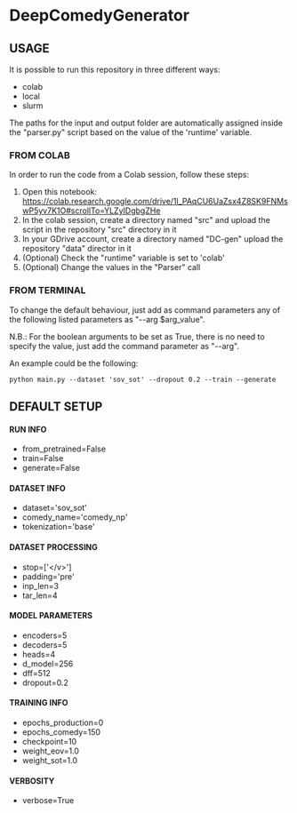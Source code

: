 # DeepComedyGenerator
## USAGE

It is possible to run this repository in three different ways:
 - colab
 - local
 - slurm

The paths for the input and output folder are automatically assigned inside the "parser.py" script
based on the value of the 'runtime' variable.

### FROM COLAB

In order to run the code from a Colab session, follow these steps:

 1. Open this notebook: https://colab.research.google.com/drive/1l_PAqCU6UaZsx4Z8SK9FNMswP5yv7K1O#scrollTo=YLZyIDgbgZHe
 2. In the colab session, create a directory named "src" and upload the script in the repository "src" directory in it
 3. In your GDrive account, create a directory named "DC-gen" upload the repository "data" director in it
 4. (Optional) Check the "runtime" variable is set to 'colab'
 5. (Optional) Change the values in the "Parser" call

### FROM TERMINAL

To change the default behaviour, just add as command parameters
any of the following listed parameters as "--arg $arg_value".

N.B.: For the boolean arguments to be set as True, there is no need to
specify the value, just add the command parameter as "--arg".

An example could be the following:
```
python main.py --dataset 'sov_sot' --dropout 0.2 --train --generate
```

## DEFAULT SETUP
#### RUN INFO
 - from_pretrained=False
 - train=False
 - generate=False
#### DATASET INFO
 - dataset='sov_sot'
 - comedy_name='comedy_np'
 - tokenization='base'
#### DATASET PROCESSING
 - stop=\['\</v>']
 - padding='pre'
 - inp_len=3
 - tar_len=4
#### MODEL PARAMETERS
 - encoders=5
 - decoders=5
 - heads=4
 - d_model=256
 - dff=512
 - dropout=0.2
#### TRAINING INFO
 - epochs_production=0
 - epochs_comedy=150
 - checkpoint=10
 - weight_eov=1.0
 - weight_sot=1.0
#### VERBOSITY
 - verbose=True
